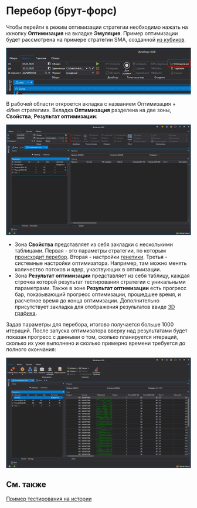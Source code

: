 # Перебор (брут-форс)

Чтобы перейти в режим оптимизации стратегии необходимо нажать на ккнопку **Оптимизация** на вкладке **Эмуляция**. Пример оптимизации будет рассмотрена на примере стратегии SMA, созданной [из кубиков](../strategies/using_visual_designer/first_strategy.md).

![Designer Optimization 00](../../../images/designer_optimization_00.png)

В рабочей области откроется вкладка с названием Оптимизация + «Имя стратегии». Вкладка **Оптимизация** разделена на две зоны, **Свойства**, **Результат оптимизации**: 

![Designer Optimization 02](../../../images/designer_optimization_02.png)

- Зона **Свойства** представляет из себя закладки с несколькими таблицами. Первая - это параметры стратегии, по которым [происходит перебор](optimization_parameters.md). Вторая - настройки [генетики](genetic.md). Третья - системные настройки оптимизатора. Например, там можно менять количество потоков и ядер, участвующих в оптимизации.
- Зона **Результат оптимизации** представляет из себя таблицу, каждая строчка которой результат тестирования стратегии с уникальными параметрами. Также в зоне **Результат оптимизации** есть прогресс бар, показывающий прогресс оптимизации, прошедшее время, и расчетное время до конца оптимизации. Дополнительно присутствует закладка для отображения результатов ввиде [3D графика](3d_chart.md).

Задав параметры для перебора, итогово получается больше 1000 итераций. После запуска оптимизатора вверху над результатами будет показан прогресс с данными о том, сколько планируется итераций, сколько их уже выполнено и сколько примерно времени требуется до полного окончания:

![Designer Optimization 03](../../../images/designer_optimization_03.png)

## См. также

[Пример тестирования на истории](../backtesting/getting_started.md)
